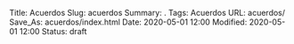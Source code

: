 Title: Acuerdos
Slug: acuerdos
Summary: .
Tags: Acuerdos
URL: acuerdos/
Save_As: acuerdos/index.html
Date: 2020-05-01 12:00
Modified: 2020-05-01 12:00
Status: draft

